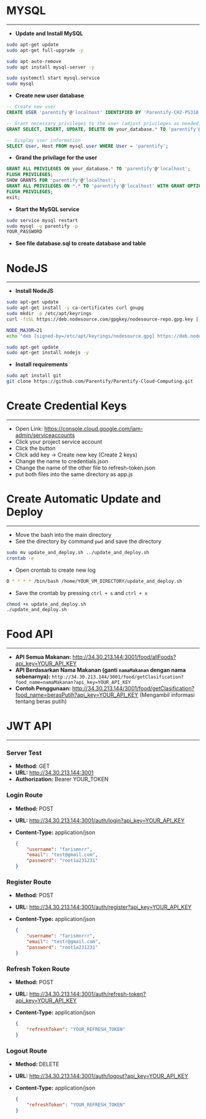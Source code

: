 # MYSQL
---
- **Update and Install MySQL**
```bash
sudo apt-get update
sudo apt-get full-upgrade -y
```
```bash
sudo apt auto-remove
sudo apt install mysql-server -y
```
```bash
sudo systemctl start mysql.service
sudo mysql
```

- **Create new user database**
```sql
-- Create new user
CREATE USER 'parentify'@'localhost' IDENTIFIED BY 'Parentify-CH2-PS318';

-- Grant necessary privileges to the user (adjust privileges as needed)
GRANT SELECT, INSERT, UPDATE, DELETE ON your_database.* TO 'parentify'@'localhost';

-- Display user information
SELECT User, Host FROM mysql.user WHERE User = 'parentify';
```

- **Grand the privilage for the user**
```sql
GRANT ALL PRIVILEGES ON your_database.* TO 'parentify'@'localhost';
FLUSH PRIVILEGES;
SHOW GRANTS FOR 'parentify'@'localhost';
GRANT ALL PRIVILEGES ON *.* TO 'parentify'@'localhost' WITH GRANT OPTION;
FLUSH PRIVILEGES;
exit;
```

- **Start the MySQL service**
```bash
sudo service mysql restart
sudo mysql -u parentify -p 
YOUR_PASSWORD
```
- **See file database.sql to create database and table**


# NodeJS
---
- **Install NodeJS**
```bash
sudo apt-get update
sudo apt-get install -y ca-certificates curl gnupg
sudo mkdir -p /etc/apt/keyrings
curl -fsSL https://deb.nodesource.com/gpgkey/nodesource-repo.gpg.key | sudo gpg --dearmor -o /etc/apt/keyrings/nodesource.gpg

NODE_MAJOR=21
echo "deb [signed-by=/etc/apt/keyrings/nodesource.gpg] https://deb.nodesource.com/node_$NODE_MAJOR.x nodistro main" | sudo tee /etc/apt/sources.list.d/nodesource.list

sudo apt-get update
sudo apt-get install nodejs -y
```

- **Install requirements**
```bash
sudo apt install git
git clone https://github.com/Parentify/Parentify-Cloud-Computing.git
```

# Create Credential Keys
---
- Open Link: https://console.cloud.google.com/iam-admin/serviceaccounts
- Click your project service account
- Click the button
- Click add key -> Create new key (Create 2 keys)
- Change the name to credentials.json
- Change the name of the other file to refresh-token.json
- put both files into the same directory as app.js

# Create Automatic Update and Deploy
---
- Move the bash into the main directory
- See the directory by command `pwd` and save the directory
```bash
sudo mv update_and_deploy.sh ../update_and_deploy.sh
crontab -e
```

- Open crontab to create new log
```bash
0 * * * * /bin/bash /home/YOUR_VM_DIRECTORY/update_and_deploy.sh
```
- Save the crontab by pressing `ctrl + s` and `ctrl + x`
  
```bash
chmod +x update_and_deploy.sh
./update_and_deploy.sh
```

# Food API
---
- **API Semua Makanan:** http://34.30.213.144:3001/food/allFoods?api_key=YOUR_API_KEY
- **API Berdasarkan Nama Makanan (ganti `namaMakanan` dengan nama sebenarnya):** `http://34.30.213.144/3001/food/getClasification?food_name=namaMakanan?api_key=YOUR_API_KEY`
- **Contoh Penggunaan:** http://34.30.213.144/3001/food/getClasification?food_name=berasPutih?api_key=YOUR_API_KEY (Mengambil informasi tentang beras putih)

# JWT API
---
### Server Test
- **Method:** GET
- **URL:** http://34.30.213.144:3001
- **Authorization:** Bearer YOUR_TOKEN

### Login Route
- **Method:** POST
- **URL:** http://34.30.213.144:3001/auth/login?api_key=YOUR_API_KEY
- **Content-Type:** application/json

    ```json
    {
        "username": "farismnrr",
        "email": "test@gmail.com",
        "password": "root1a231231"
    }
    ```

### Register Route
- **Method:** POST
- **URL:** http://34.30.213.144:3001/auth/register?api_key=YOUR_API_KEY
- **Content-Type:** application/json

    ```json
    {
        "username": "farismnrrr",
        "email": "testr@gmail.com",
        "password": "root1a231231"
    }
    ```

### Refresh Token Route
- **Method:** POST
- **URL:** http://34.30.213.144:3001/auth/refresh-token?api_key=YOUR_API_KEY
- **Content-Type:** application/json

    ```json
    {
        "refreshToken": "YOUR_REFRESH_TOKEN"
    }
    ```

### Logout Route
- **Method:** DELETE
- **URL:** http://34.30.213.144:3001/auth/logout?api_key=YOUR_API_KEY
- **Content-Type:** application/json

    ```json
    {
        "refreshToken": "YOUR_REFRESH_TOKEN"
    }
    ```
